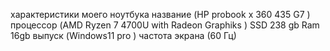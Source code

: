 характеристики моего ноутбука 
название (HP probook x 360 435 G7 )
процессор (AMD Ryzen  7 4700U with Radeon Graphiks )
SSD 238 gb 
Ram 16gb 
выпуск (Windows11 pro )
частота экрана (60 Гц) 
